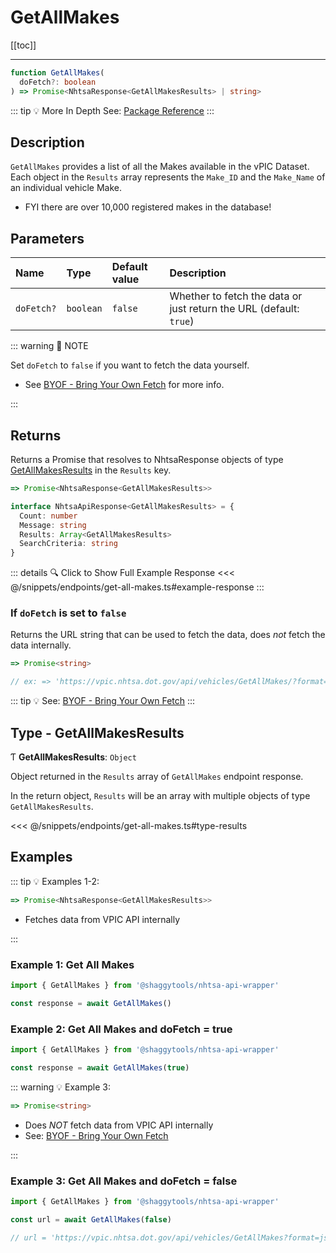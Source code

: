 # GetAllMakes

[[toc]]

---

```typescript
function GetAllMakes(
  doFetch?: boolean
) => Promise<NhtsaResponse<GetAllMakesResults> | string>
```

::: tip :bulb: More In Depth
See: [Package Reference](../typedoc/modules/api_endpoints_GetAllMakes.md)
:::

## Description

`GetAllMakes` provides a list of all the Makes available in the vPIC Dataset.
Each object in the `Results` array represents the `Make_ID` and the `Make_Name` of
an individual vehicle Make.

- FYI there are over 10,000 registered makes in the database!

## Parameters

| Name       | Type      | Default value | Description                                                        |
| :--------- | :-------- | :------------ | :----------------------------------------------------------------- |
| `doFetch?` | `boolean` | `false`       | Whether to fetch the data or just return the URL (default: `true`) |

::: warning 📝 NOTE

Set `doFetch` to `false` if you want to fetch the data yourself.

- See [BYOF - Bring Your Own Fetch](../guide/bring-your-own-fetch.md#option-1-set-dofetch-to-false)
  for more info.

:::

## Returns

Returns a Promise that resolves to NhtsaResponse objects of type
[GetAllMakesResults](#type-getallmakesresults) in the `Results` key.

```typescript
=> Promise<NhtsaResponse<GetAllMakesResults>>
```

```typescript [NhtsaApiResponse]
interface NhtsaApiResponse<GetAllMakesResults> = {
  Count: number
  Message: string
  Results: Array<GetAllMakesResults>
  SearchCriteria: string
}
```

::: details :mag: Click to Show Full Example Response
<<< @/snippets/endpoints/get-all-makes.ts#example-response
:::

### If `doFetch` is set to `false`

Returns the URL string that can be used to fetch the data, does _not_ fetch the data internally.

```typescript
=> Promise<string>

// ex: => 'https://vpic.nhtsa.dot.gov/api/vehicles/GetAllMakes/?format=json'
```

::: tip :bulb: See: [BYOF - Bring Your Own Fetch](../guide/bring-your-own-fetch.md#option-1-set-dofetch-to-false)
:::

## Type - GetAllMakesResults

Ƭ **GetAllMakesResults**: `Object`

Object returned in the `Results` array of `GetAllMakes` endpoint response.

In the return object, `Results` will be an array with multiple objects of type
`GetAllMakesResults`.

<<< @/snippets/endpoints/get-all-makes.ts#type-results

## Examples

::: tip :bulb: Examples 1-2:

```typescript
=> Promise<NhtsaResponse<GetAllMakesResults>>
```

- Fetches data from VPIC API internally

:::

### Example 1: Get All Makes

```ts
import { GetAllMakes } from '@shaggytools/nhtsa-api-wrapper'

const response = await GetAllMakes()
```

### Example 2: Get All Makes and doFetch = true

```ts
import { GetAllMakes } from '@shaggytools/nhtsa-api-wrapper'

const response = await GetAllMakes(true)
```

::: warning :bulb: Example 3:

```typescript
=> Promise<string>
```

- Does _NOT_ fetch data from VPIC API internally
- See: [BYOF - Bring Your Own Fetch](../guide/bring-your-own-fetch.md#option-1-set-dofetch-to-false)

:::

### Example 3: Get All Makes and doFetch = false

```ts
import { GetAllMakes } from '@shaggytools/nhtsa-api-wrapper'

const url = await GetAllMakes(false)

// url = 'https://vpic.nhtsa.dot.gov/api/vehicles/GetAllMakes?format=json'
```
